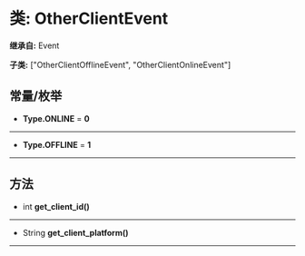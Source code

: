 # 类: OtherClientEvent  
  
**继承自:** Event  
  
**子类:** ["OtherClientOfflineEvent", "OtherClientOnlineEvent"]  
  
## 常量/枚举  
  
- **Type.ONLINE** = **0**  
  
---  
  
- **Type.OFFLINE** = **1**  
  
---  
  
## 方法 
  
- int **get_client_id()**  
  
---  
  
- String **get_client_platform()**  
  
---  
  

